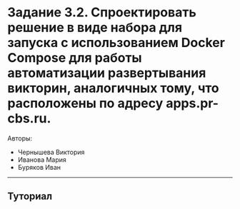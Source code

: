 # Задание 3.2. Спроектировать решение в виде набора для запуска с использованием Docker Compose для работы автоматизации развертывания викторин, аналогичных тому, что расположены по адресу apps.pr-cbs.ru.

Авторы:
* Чернышева Виктория
* Иванова Мария
* Буряков Иван
---
  
## Туториал
